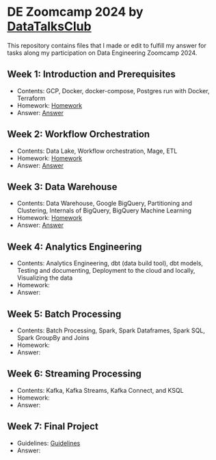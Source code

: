 # DE Zoomcamp 2024 by [DataTalksClub](https://github.com/DataTalksClub/data-engineering-zoomcamp/)
This repository contains files that I made or edit to fulfill my answer for tasks along my participation on Data Engineering Zoomcamp 2024.

## Week 1: Introduction and Prerequisites
- Contents: GCP, Docker, docker-compose, Postgres run with Docker, Terraform
- Homework: [Homework](https://github.com/DataTalksClub/data-engineering-zoomcamp/blob/main/cohorts/2024/01-docker-terraform/homework.md)
- Answer: [Answer](https://github.com/alfianhid/de-zoomcamp-2024/blob/master/week-1/homework/answer.md)

## Week 2: Workflow Orchestration
- Contents: Data Lake, Workflow orchestration, Mage, ETL
- Homework: [Homework](https://github.com/DataTalksClub/data-engineering-zoomcamp/blob/main/cohorts/2024/02-workflow-orchestration/homework.md)
- Answer: [Answer](https://github.com/alfianhid/de-zoomcamp-2024/blob/master/week-2/homework/answer.md)

## Week 3: Data Warehouse
- Contents: Data Warehouse, Google BigQuery, Partitioning and Clustering, Internals of BigQuery, BigQuery Machine Learning
- Homework: [Homework](https://github.com/DataTalksClub/data-engineering-zoomcamp/blob/main/cohorts/2024/03-data-warehouse/homework.md)
- Answer: [Answer](https://github.com/alfianhid/de-zoomcamp-2024/blob/master/week-3/answer.sql)

## Week 4: Analytics Engineering
- Contents: Analytics Engineering, dbt (data build tool), dbt models, Testing and documenting, Deployment to the cloud and locally, Visualizing the data
- Homework: 
- Answer: 

## Week 5: Batch Processing
- Contents: Batch Processing, Spark, Spark Dataframes, Spark SQL, Spark GroupBy and Joins
- Homework: 
- Answer: 

## Week 6: Streaming Processing
- Contents: Kafka, Kafka Streams, Kafka Connect, and KSQL
- Homework: 
- Answer: 

## Week 7: Final Project
- Guidelines: [Guidelines](https://github.com/DataTalksClub/data-engineering-zoomcamp/blob/main/cohorts/2024/project.md)
- Answer: 